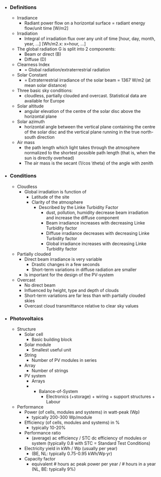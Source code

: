 - ### Definitions
	- Irradiance
		- Radiant power flow on a horizontal surface = radiant energy flow/unit time [W/m2]
	- Irradiation
		- Integral of irradiation flux over any unit of time [hour, day, month, year, ...] [Wh/m2.x: x=hour, ...]
	- The global radiation G is split into 2 components:
		- Beam or direct (B)
		- Diffuse (D)
	- Clearness Index
		- = Global radiation/extraterrestrial radiation
	- Solar Constant
		- = Extraterrestrial irradiance of the solar beam = 1367 W/m2 (at mean solar distance)
	- Three basic sky conditions:
		- cloudless, partially clouded and overcast. Statistical data are available for Europe
	- Solar altitude
		- angular elevation of the centre of the solar disc above the horizontal plane
	- Solar azimuth
		- horizontal angle between the vertical plane containing the centre of the solar disc and the vertical plane running in the true north-south direction
	- Air mass
		- the path length which light takes through the atmosphere normalized to the shortest possible path length (that is, when the sun is directly overhead)
		- The air mass is the secant (1/cos \theta) of the angle with zenith
- ### Conditions
	- Cloudless
		- Global irradiation is function of
			- Latitude of the site
			- Clarity of the atmosphere
				- Described by the Linke Turbidity Factor
					- dust, pollution, humidity decrease beam irradiation and increase the diffuse component
					- Beam irradiance increases with decreasing Linke Turbidity factor
					- Diffuse irradiance decreases with decreasing Linke Turbidity factor
					- Global irradiance increases with decreasing Linke Turbidity factor
	- Partially clouded
		- Direct beam irradiance is very variable
			- Drastic changes in a few seconds
			- Short-term variations in diffuse radiation are smaller
		- Is important for the design of the PV-system
	- Overcast
		- No direct beam
		- Influenced by height, type and depth of clouds
		- Short-term variations are far less than with partially clouded skies
		- Overcast cloud transmittance relative to clear sky values
- ### Photovoltaics
	- Structure
		- Solar cell
			- Basic building block
		- Solar module
			- Smallest useful unit
		- String
			- Number of PV modules in series
		- Array
			- Number of strings
		- PV system
			- Arrays
			- + Balance-of-System
				- Electronics (+storage) + wiring + support structures + Labour
	- Performance
		- Power (of cells, modules and systems) in watt-peak (Wp)
			- typically 200-300 Wp/module
		- Efficiency (of cells, modules and systems) in %
			- typically 10-20%
		- Performance ratio
			- (average) ac efficiency / STC dc efficiency of modules or system (typically 0.8 with STC = Standard Test Conditions)
		- Electricity yield in kWh / Wp (usually per year)
			- (BE, NL: typically 0.75-0.95 kWh/Wp·yr)
		- Capacity factor
			- equivalent # hours ac peak power per year / # hours in a year (NL, BE: typically 9%)